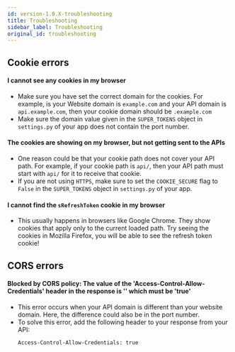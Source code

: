 ```yaml
---
id: version-1.0.X-troubleshooting
title: Troubleshooting
sidebar_label: Troubleshooting
original_id: troubleshooting
---
```


## Cookie errors
#### I cannot see any cookies in my browser
- Make sure you have set the correct domain for the cookies. For example, is your Website domain is ```example.com``` and your API domain is ```api.example.com```, then your cookie domain should be ```.example.com```
- Make sure the domain value given in the ```SUPER_TOKENS``` object in ```settings.py``` of your app does not contain the port number.

#### The cookies are showing on my browser, but not getting sent to the APIs
- One reason could be that your cookie path does not cover your API path. For example, if your cookie path is ```api/```, then your API path must start with ```api/``` for it to receive that cookie.
- If you are not using ```HTTPS```, make sure to set the ```COOKIE_SECURE``` flag to ```False``` in the ```SUPER_TOKENS``` object in ```settings.py``` of your app.

#### I cannot find the ```sRefreshToken``` cookie in my browser
- This usually happens in browsers like Google Chrome. They show cookies that apply only to the current loaded path. Try seeing the cookies in Mozilla Firefox, you will be able to see the refresh token cookie!

## CORS errors
#### Blocked by CORS policy: The value of the 'Access-Control-Allow-Credentials' header in the response is '' which must be 'true'
- This error occurs when your API domain is different than your website domain. Here, the difference could also be in the port number.
- To solve this error, add the following header to your response from your API: 
  ```
  Access-Control-Allow-Credentials: true
  ```